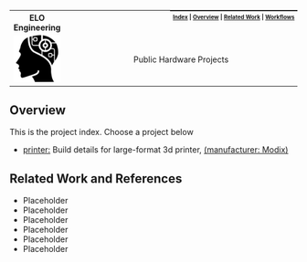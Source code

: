 <table>
  <tr><th><strong>ELO Engineering</strong></th>
    <th style="padding:0px 5px;text-align:right;float:right;">
      <small><small>
        <a href=https://github.com/elo-enterprises/hardware>Index</a> |
        <a href=#overview>Overview</a> |
        <a href=#related-work>Related Work</a> |
        <a href=#workflows>Workflows</a>
      </small><small>
    </th>
  </tr>
  <tr>
    <td width=15%><img src=img/icon.png style="width:150px"></td>
    <td>
    <center>Public Hardware Projects</center>
    </td>
  </tr>
</table>

## Overview

This is the project index.  Choose a project below

* [printer:](https://github.com/elo-enterprises/hardware/tree/master/printer) Build details for large-format 3d printer, [(manufacturer: Modix)](http://www.modix3d.com/)

## Related Work and References

* Placeholder
* Placeholder
* Placeholder
* Placeholder
* Placeholder
* Placeholder
